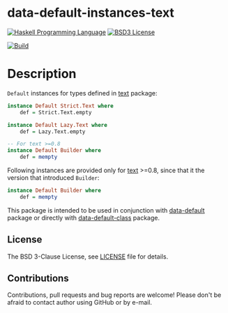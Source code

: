 # data-default-instances-text

[![Haskell Programming Language](https://img.shields.io/badge/language-Haskell-blue.svg)][Haskell.org]
[![BSD3 License](http://img.shields.io/badge/license-BSD3-brightgreen.svg)][tl;dr Legal: BSD3]

[![Build](https://travis-ci.org/trskop/data-default-extra.svg)](https://travis-ci.org/trskop/data-default-extra)


# Description

`Default` instances for types defined in [text][] package:

```Haskell
instance Default Strict.Text where
    def = Strict.Text.empty

instance Default Lazy.Text where
    def = Lazy.Text.empty

-- For text >=0.8
instance Default Builder where
    def = mempty
```

Following instances are provided only for [text][] >=0.8, since that
it the version that introduced `Builder`:

```Haskell
instance Default Builder where
    def = mempty
```

This package is intended to be used in conjunction with [data-default][]
package or directly with [data-default-class][] package.


## License

The BSD 3-Clause License, see [LICENSE][] file for details.


## Contributions

Contributions, pull requests and bug reports are welcome! Please don't be
afraid to contact author using GitHub or by e-mail.


[data-default]:
  https://hackage.haskell.org/package/data-default
  "Package data-default on Hackage"
[data-default-class]:
  https://hackage.haskell.org/package/data-default-class
  "Package data-default-class on Hackage"
[Haskell.org]:
  http://www.haskell.org
  "The Haskell Programming Language"
[LICENSE]:
  https://github.com/trskop/data-default-extra/blob/master/instances-text/LICENSE
  "License of data-default-instances-text package."
[text]:
  https://hackage.haskell.org/package/text
  "Package text on Hackage"
[tl;dr Legal: BSD3]:
  https://tldrlegal.com/license/bsd-3-clause-license-%28revised%29
  "BSD 3-Clause License (Revised)"
